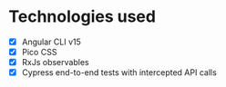 # Technologies used

- [x] Angular CLI v15
- [x] Pico CSS
- [x] RxJs observables
- [x] Cypress end-to-end tests with intercepted API calls
